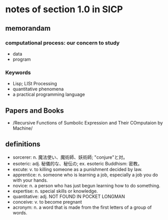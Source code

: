 # notes of section 1.0 in SICP

## memorandam

### computational process: our concern to study

- data
- program


### Keywords 

* Lisp; LISt Processing
* quantitative phenomena
* a practical programming language


## Papers and Books

* /Recursive Functions of Sumbolic Expression and Their COmputaion by Machine/

## definitions

* sorcerer: n. 魔法使い、魔術師、妖術師; "conjure"と対。
* esoteric: adj. 秘儀的な、秘伝の; ex. esoteric Buddhism: 密教。
* excute: v. to killing someone as a punishment decided by law.
* apprentice: n. someone who is learning a job, especially a job you do with your hands.
* novice: n. a person who has just begun learning how to do something.
* expertise: n. special skills or knowledge.
* quantitative: adj. NOT FOUND IN POCKET LONGMAN
* conceive: v. to become pregnant
* acronym: n. a word that is made from the first letters of a group of words.
